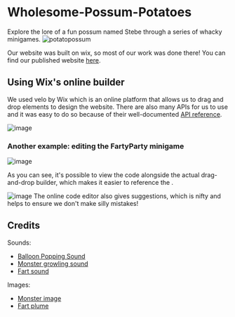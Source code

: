 # Wholesome-Possum-Potatoes
Explore the lore of a fun possum named Stebe through a series of whacky minigames.
![potatopossum](https://user-images.githubusercontent.com/57038559/190897954-86946ef3-2a3d-40d0-8c66-f5f477dc160a.png)

Our website was built on wix, so most of our work was done there! You can find our published website [here](https://cocacoda123.wixsite.com/wholesome-possums).

## Using Wix's online builder
We used velo by Wix which is an online platform that allows us to drag and drop elements to design the website. There are also many APIs for us to use and it was easy to do so because of their well-documented [API reference](https://www.wix.com/velo/reference/api-overview/introduction).

![image](https://user-images.githubusercontent.com/57038559/190897702-22ee9fbc-d3b2-4153-97d5-7064afdffe44.png)

### Another example: editing the FartyParty minigame
![image](https://user-images.githubusercontent.com/57038559/190897884-a1891b27-98dc-4aeb-b6e8-0c122fdef45c.png)

As you can see, it's possible to view the code alongside the actual drag-and-drop builder, which makes it easier to reference the . 

![image](https://user-images.githubusercontent.com/57038559/190897926-f57310aa-39d6-4b88-a38b-50f4513f234b.png)
The online code editor also gives suggestions, which is nifty and helps to ensure we don't make silly mistakes!

## Credits
Sounds:
* [Balloon Popping Sound](https://soundscrate.com/royalty-free-music/soundscrate-bubble-pop-2)
* [Monster growling sound](https://soundscrate.com/royalty-free-music/soundscrate-monster-growl-4)
* [Fart sound](https://soundscrate.com/royalty-free-music/soundscrate-fart)

Images:
* [Monster image](https://pixabay.com/vectors/monster-pincers-claws-suction-cups-4454504/)
* [Fart plume](www.canva.com)
